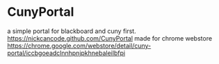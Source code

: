 # CunyPortal
a simple portal for blackboard and cuny first.
https://nickcancode.github.com/CunyPortal
made for chrome webstore https://chrome.google.com/webstore/detail/cuny-portal/iccbgoeadclnnhpnjpkhnebaleilbfpi
